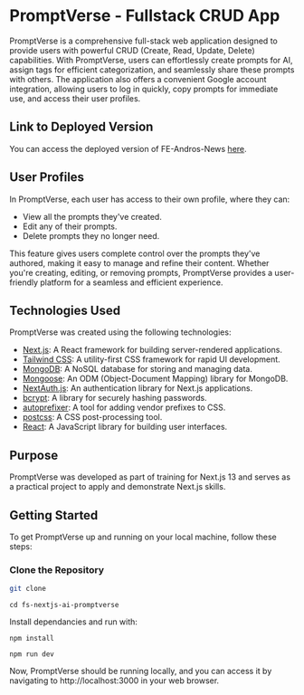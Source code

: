 # PromptVerse - Fullstack CRUD App

PromptVerse is a comprehensive full-stack web application designed to provide users with powerful CRUD (Create, Read, Update, Delete) capabilities. With PromptVerse, users can effortlessly create prompts for AI, assign tags for efficient categorization, and seamlessly share these prompts with others. The application also offers a convenient Google account integration, allowing users to log in quickly, copy prompts for immediate use, and access their user profiles.

## Link to Deployed Version

You can access the deployed version of FE-Andros-News [here](https://fs-nextjs-ai-promptverse.vercel.app/).

## User Profiles

In PromptVerse, each user has access to their own profile, where they can:

- View all the prompts they've created.
- Edit any of their prompts.
- Delete prompts they no longer need.

This feature gives users complete control over the prompts they've authored, making it easy to manage and refine their content. Whether you're creating, editing, or removing prompts, PromptVerse provides a user-friendly platform for a seamless and efficient experience.

## Technologies Used

PromptVerse was created using the following technologies:

- [Next.js](https://nextjs.org/): A React framework for building server-rendered applications.
- [Tailwind CSS](https://tailwindcss.com/): A utility-first CSS framework for rapid UI development.
- [MongoDB](https://www.mongodb.com/): A NoSQL database for storing and managing data.
- [Mongoose](https://mongoosejs.com/): An ODM (Object-Document Mapping) library for MongoDB.
- [NextAuth.js](https://next-auth.js.org/): An authentication library for Next.js applications.
- [bcrypt](https://www.npmjs.com/package/bcrypt): A library for securely hashing passwords.
- [autoprefixer](https://www.npmjs.com/package/autoprefixer): A tool for adding vendor prefixes to CSS.
- [postcss](https://www.npmjs.com/package/postcss): A CSS post-processing tool.
- [React](https://reactjs.org/): A JavaScript library for building user interfaces.

## Purpose

PromptVerse was developed as part of training for Next.js 13 and serves as a practical project to apply and demonstrate Next.js skills.

## Getting Started

To get PromptVerse up and running on your local machine, follow these steps:

### Clone the Repository

```bash
git clone
```

```
cd fs-nextjs-ai-promptverse
```

Install dependancies and run with:

```
npm install
```

```
npm run dev
```

Now, PromptVerse should be running locally, and you can access it by navigating to http://localhost:3000 in your web browser.
